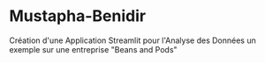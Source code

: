 # Mustapha-Benidir
Création d'une Application Streamlit pour l'Analyse des Données un exemple sur une entreprise "Beans and Pods"
